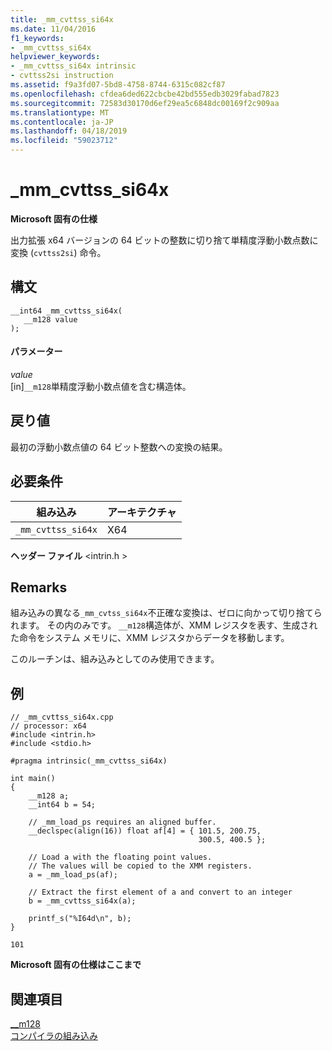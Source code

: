 ```yaml
---
title: _mm_cvttss_si64x
ms.date: 11/04/2016
f1_keywords:
- _mm_cvttss_si64x
helpviewer_keywords:
- _mm_cvttss_si64x intrinsic
- cvttss2si instruction
ms.assetid: f9a3fd07-5bd8-4758-8744-6315c082cf87
ms.openlocfilehash: cfdea6ded622cbcbe42bd555edb3029fabad7823
ms.sourcegitcommit: 72583d30170d6ef29ea5c6848dc00169f2c909aa
ms.translationtype: MT
ms.contentlocale: ja-JP
ms.lasthandoff: 04/18/2019
ms.locfileid: "59023712"
---
```

# <a name="mmcvttsssi64x"></a>_mm_cvttss_si64x

**Microsoft 固有の仕様**

出力拡張 x64 バージョンの 64 ビットの整数に切り捨て単精度浮動小数点数に変換 (`cvttss2si`) 命令。

## <a name="syntax"></a>構文

```
__int64 _mm_cvttss_si64x(
   __m128 value
);
```

#### <a name="parameters"></a>パラメーター

*value*<br/>
[in]`__m128`単精度浮動小数点値を含む構造体。

## <a name="return-value"></a>戻り値

最初の浮動小数点値の 64 ビット整数への変換の結果。

## <a name="requirements"></a>必要条件

|組み込み|アーキテクチャ|
|---------------|------------------|
|`_mm_cvttss_si64x`|X64|

**ヘッダー ファイル** \<intrin.h >

## <a name="remarks"></a>Remarks

組み込みの異なる`_mm_cvtss_si64x`不正確な変換は、ゼロに向かって切り捨てられます。 その内のみです。 `__m128`構造体が、XMM レジスタを表す、生成された命令をシステム メモリに、XMM レジスタからデータを移動します。

このルーチンは、組み込みとしてのみ使用できます。

## <a name="example"></a>例

```
// _mm_cvttss_si64x.cpp
// processor: x64
#include <intrin.h>
#include <stdio.h>

#pragma intrinsic(_mm_cvttss_si64x)

int main()
{
    __m128 a;
    __int64 b = 54;

    // _mm_load_ps requires an aligned buffer.
    __declspec(align(16)) float af[4] = { 101.5, 200.75,
                                          300.5, 400.5 };

    // Load a with the floating point values.
    // The values will be copied to the XMM registers.
    a = _mm_load_ps(af);

    // Extract the first element of a and convert to an integer
    b = _mm_cvttss_si64x(a);

    printf_s("%I64d\n", b);
}
```

```Output
101
```

**Microsoft 固有の仕様はここまで**

## <a name="see-also"></a>関連項目

[__m128](../cpp/m128.md)<br/>
[コンパイラの組み込み](../intrinsics/compiler-intrinsics.md)